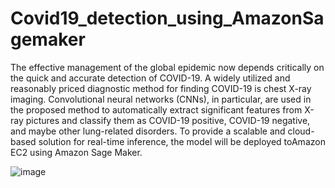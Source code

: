 # Covid19_detection_using_AmazonSagemaker

The effective management of the global epidemic now depends critically on the quick and accurate detection of COVID-19. A widely utilized and reasonably priced diagnostic method for finding COVID-19 is chest X-ray imaging. Convolutional neural networks (CNNs), in particular, are used in the proposed method to automatically extract significant features from X-ray pictures and classify them as COVID-19 positive, COVID-19 negative, and maybe other lung-related disorders. To provide a scalable and cloud-based solution for real-time inference, the model will be deployed toAmazon EC2 using Amazon Sage Maker.

![image](https://github.com/sadhansd/Covid19_detection_using_AmazonSagemaker/assets/79736843/aa18a7d4-1e84-4066-894f-6ed700e96b88)
